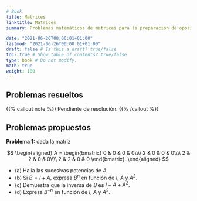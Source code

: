 ```yaml
---
# Book
title: Matrices
linktitle: Matrices
summary: Problemas matemáticos de matrices para la preparación de oposiciones al cuerpo de profesores de Enseñanza Secundaria, en la especialidad de matemáticas.

date: "2021-06-26T00:00:01+01:00"
lastmod: "2021-06-26T00:00:01+01:00"
draft: false # Is this a draft? true/false
toc: true # Show table of contents? true/false
type: book # Do not modify.
math: true
weight: 180
---
```


## Problemas resueltos

{{% callout note %}}
Pendiente de resolución.
{{% /callout %}}

## Problemas propuestos

**Problema 1:** dada la matriz

$$
\begin{aligned}
A = 
\begin{bmatrix}
0 & 0 & 0 & 0\\\\ 2 & 0 & 0 & 0\\\\ 2 & 2 & 0 & 0\\\\ 2 & 2 & 0 & 0
\end{bmatrix}.
\end{aligned}
$$

- (a) Halla las sucesivas potencias de $A$.
- (b) Si $B = I + A$, expresa $B^n$ en función de $I$, $A$ y $A^2$.
- (c) Demuestra que la inversa de $B$ es $I - A + A^2$.
- (d) Expresa $B^{-n}$ en función de $I$, $A$ y $A^2$.
